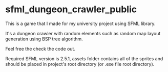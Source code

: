 # sfml_dungeon_crawler_public

This is a game that I made for my university project using SFML library.

It's a dungeon crawler with random elements such as random map layout generation using BSP tree algorithm.

Feel free the check the code out.

Required SFML version is 2.5.1, assets folder contains all of the sprites and should be placed in project's root directory (or .exe file root directory).
